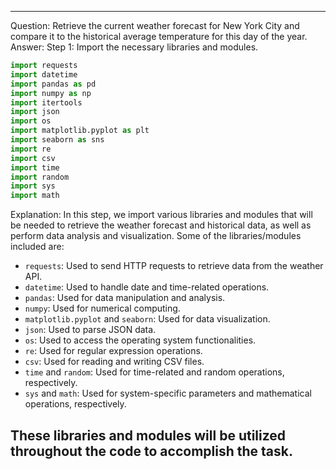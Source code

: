 ---------------------------
Question: Retrieve the current weather forecast for New York City and compare it to the historical average temperature for this day of the year.
Answer:
Step 1: Import the necessary libraries and modules.

```python
import requests
import datetime
import pandas as pd
import numpy as np
import itertools
import json
import os
import matplotlib.pyplot as plt
import seaborn as sns
import re
import csv
import time
import random
import sys
import math
```

Explanation:
In this step, we import various libraries and modules that will be needed to retrieve the weather forecast and historical data, as well as perform data analysis and visualization. Some of the libraries/modules included are:
- `requests`: Used to send HTTP requests to retrieve data from the weather API.
- `datetime`: Used to handle date and time-related operations.
- `pandas`: Used for data manipulation and analysis.
- `numpy`: Used for numerical computing.
- `matplotlib.pyplot` and `seaborn`: Used for data visualization.
- `json`: Used to parse JSON data.
- `os`: Used to access the operating system functionalities.
- `re`: Used for regular expression operations.
- `csv`: Used for reading and writing CSV files.
- `time` and `random`: Used for time-related and random operations, respectively.
- `sys` and `math`: Used for system-specific parameters and mathematical operations, respectively.

These libraries and modules will be utilized throughout the code to accomplish the task.
---------------------------
